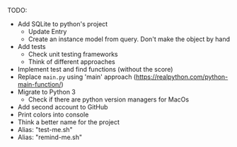 TODO:
- Add SQLite to python's project 
  - Update Entry 
  - Create an instance model from query. Don't make the object by hand
- Add tests
  * Check unit testing frameworks
  * Think of different approaches
- Implement test and find functions (without the score)
- Replace `main.py` using 'main' approach (https://realpython.com/python-main-function/)
- Migrate to Python 3
  * Check if there are python version managers for MacOs
- Add second account to GitHub
- Print colors into console
- Think a better name for the project
- Alias: "test-me.sh"
- Alias: "remind-me.sh"
